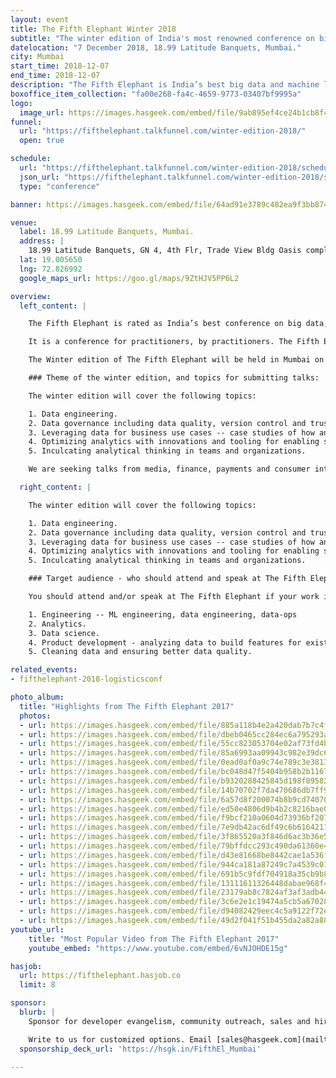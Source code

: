 ```yaml
---
layout: event
title: The Fifth Elephant Winter 2018
subtitle: "The winter edition of India's most renowned conference on big data and data science"
datelocation: "7 December 2018, 18.99 Latitude Banquets, Mumbai."
city: Mumbai
start_time: 2018-12-07
end_time: 2018-12-07
description: "The Fifth Elephant is India’s best big data and machine learning conference. It is a conference for practitioners by practitioners."
boxoffice_item_collection: "fa00e268-fa4c-4659-9773-03407bf9995a"
logo:
  image_url: https://images.hasgeek.com/embed/file/9ab895ef4ce24b1cb8f43f8b20619593
funnel:
  url: "https://fifthelephant.talkfunnel.com/winter-edition-2018/"
  open: true

schedule:
  url: "https://fifthelephant.talkfunnel.com/winter-edition-2018/schedule"
  json_url: "https://fifthelephant.talkfunnel.com/winter-edition-2018/schedule/json"
  type: "conference"

banner: https://images.hasgeek.com/embed/file/64ad91e3789c482ea9f3bb87456545dd

venue:
  label: 18.99 Latitude Banquets, Mumbai.
  address: |
    18.99 Latitude Banquets, GN 4, 4th Flr, Trade View Bldg Oasis complex, Kamala Mills, Lower Parel, Mumbai - 400013.
  lat: 19.005650
  lng: 72.826992
  google_maps_url: https://goo.gl/maps/9ZtHJV5PP6L2

overview:
  left_content: |

    The Fifth Elephant is rated as India’s best conference on big data, data science and application of data to real-life use cases.

    It is a conference for practitioners, by practitioners. The Fifth Elephant completed its seventh edition in Bangalore, on 26 and 27 July 2018. The Bangalore edition caters to data and ML engineers, architects, technologists, data scientists, product managers, researchers and business decision-makers. 

    The Winter edition of The Fifth Elephant will be held in Mumbai on 7 December. The conference venue will be announced shortly. 

    ### Theme of the winter edition, and topics for submitting talks:

    The winter edition will cover the following topics:

    1. Data engineering.
    2. Data governance including data quality, version control and trust in data, and workflows in organizations. 
    3. Leveraging data for business use cases -- case studies of how and why analytics and data science were applied in organizations.
    4. Optimizing analytics with innovations and tooling for enabling super users of data in organizations and for business teams. 
    5. Inculcating analytical thinking in teams and organizations.

    We are seeking talks from media, finance, payments and consumer internet companies to submit proposals for the winter edition. 

  right_content: |

    The winter edition will cover the following topics:

    1. Data engineering.
    2. Data governance including data quality, version control and trust in data, and workflows in organizations. 
    3. Leveraging data for business use cases -- case studies of how and why analytics and data science were applied in organizations.
    4. Optimizing analytics with innovations and tooling for enabling super users of data in organizations and for business teams. 
    5. Inculcating analytical thinking in teams and organizations.

    ### Target audience - who should attend and speak at The Fifth Elephant:

    You should attend and/or speak at The Fifth Elephant if your work involves:

    1. Engineering -- ML engineering, data engineering, data-ops
    2. Analytics.
    3. Data science.
    4. Product development - analyzing data to build features for existing products.
    5. Cleaning data and ensuring better data quality. 

related_events:
- fifthelephant-2018-logisticsconf

photo_album:
  title: "Highlights from The Fifth Elephant 2017"
  photos:
  - url: https://images.hasgeek.com/embed/file/885a118b4e2a420dab7b7c4f2a918d23?size=640x480
  - url: https://images.hasgeek.com/embed/file/dbeb0465cc284ec6a795293a74953538?size=640x480
  - url: https://images.hasgeek.com/embed/file/55cc823053704e02af73fd4b72cf3790?size=640x480
  - url: https://images.hasgeek.com/embed/file/85a6993aa09943c982e39dc6ebcc2502?size=640x480
  - url: https://images.hasgeek.com/embed/file/0ead0af0a9c74e789c3e38136ef7c1d8?size=640x480
  - url: https://images.hasgeek.com/embed/file/bc048d47f5404b958b2b1167ddf0ffc4?size=640x480
  - url: https://images.hasgeek.com/embed/file/b9320288425845d198f89582a02b3d9e?size=640x480
  - url: https://images.hasgeek.com/embed/file/14b70702f7da470686db7ff9afc7309c?size=640x480
  - url: https://images.hasgeek.com/embed/file/6a57d8f200074b8b9cd740704d98779f?size=640x480
  - url: https://images.hasgeek.com/embed/file/ed50e4806d9b4b2c8216bae08486d782?size=640x480
  - url: https://images.hasgeek.com/embed/file/f9bcf210a0604d73936bf207ee22e178?size=640x480
  - url: https://images.hasgeek.com/embed/file/7e9db42ac6df49c6b61642118426a099?size=640x480
  - url: https://images.hasgeek.com/embed/file/3f865520a3f846d6ac3b36e57d778e9c?size=640x480
  - url: https://images.hasgeek.com/embed/file/79bffdcc293c490da61360e4aed8507c?size=640x480
  - url: https://images.hasgeek.com/embed/file/d43e81668be8442cae1a536f738eaa52?size=640x480
  - url: https://images.hasgeek.com/embed/file/944ca181a87249c7a4539c01c48a74a4?size=640x480
  - url: https://images.hasgeek.com/embed/file/691b5c9fdf704918a35cb9b8b0995b6c?size=640x480
  - url: https://images.hasgeek.com/embed/file/13111611326448dabae968f4098b62ea?size=640x480
  - url: https://images.hasgeek.com/embed/file/23179ab8c7824af3af3adb449532473e?size=640x480
  - url: https://images.hasgeek.com/embed/file/3c6e2e1c19474a5cb5a67028607ff2b3?size=640x480
  - url: https://images.hasgeek.com/embed/file/d94082429eec4c5a9122f72e8f3988bf?size=640x480
  - url: https://images.hasgeek.com/embed/file/49d2f041f51b455da2a82a8862efbb5c?size=640x480
youtube_url:
    title: "Most Popular Video from The Fifth Elephant 2017"
    youtube_embed: "https://www.youtube.com/embed/6vNJOHDE15g"

hasjob:
  url: https://fifthelephant.hasjob.co
  limit: 8

sponsor:
  blurb: |
    Sponsor for developer evangelism, community outreach, sales and hiring.

    Write to us for customized options. Email [sales@hasgeek.com](mailto:sales@hasgeek.com)
  sponsorship_deck_url: 'https://hsgk.in/FifthEl_Mumbai'

---
```

